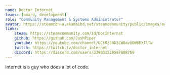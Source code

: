 ```yaml
---
name: Doctor Internet
teams: [board, development]
role: "Community Management & Systems Administrator"
avatar: https://steamcdn-a.akamaihd.net/steamcommunity/public/images/avatars/3b/3b0eae51e17a60e34b920b25290eb32c197efc9c_medium.jpg
links:
    steam: https://steamcommunity.com/id/DocInternet
    github: https://github.com/JoshPiper
    youtube: https://youtube.com/channel/UCtMZ30k3CWOavXDW6EXflTw
    twitch: https://twitch.tv/doctor_internet
    discord: https://discord.com/users/239031520587808769
---
```

Internet is a guy who does a lot of code.
